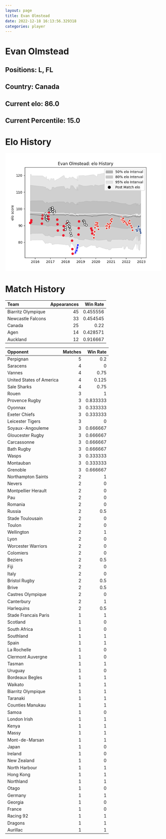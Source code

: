 ```yaml
---  
layout: page  
title: Evan Olmstead  
date: 2022-12-18 16:13:56.329318  
categories: player  
---
```

# Evan Olmstead

## Positions: L, FL

## Country: Canada

## Current elo: 86.0

## Current Percentile: 15.0

# Elo History


![elo history](history_EvanOlmstead.png)
# Match History


| Team               |   Appearances |   Win Rate |
|:-------------------|--------------:|-----------:|
| Biarritz Olympique |            45 |   0.455556 |
| Newcastle Falcons  |            33 |   0.454545 |
| Canada             |            25 |   0.22     |
| Agen               |            14 |   0.428571 |
| Auckland           |            12 |   0.916667 |

| Opponent                 |   Matches |   Win Rate |
|:-------------------------|----------:|-----------:|
| Perpignan                |         5 |   0.2      |
| Saracens                 |         4 |   0        |
| Vannes                   |         4 |   0.75     |
| United States of America |         4 |   0.125    |
| Sale Sharks              |         4 |   0.75     |
| Rouen                    |         3 |   1        |
| Provence Rugby           |         3 |   0.833333 |
| Oyonnax                  |         3 |   0.333333 |
| Exeter Chiefs            |         3 |   0.333333 |
| Leicester Tigers         |         3 |   0        |
| Soyaux-Angouleme         |         3 |   0.666667 |
| Gloucester Rugby         |         3 |   0.666667 |
| Carcassonne              |         3 |   0.666667 |
| Bath Rugby               |         3 |   0.666667 |
| Wasps                    |         3 |   0.333333 |
| Montauban                |         3 |   0.333333 |
| Grenoble                 |         3 |   0.666667 |
| Northampton Saints       |         2 |   1        |
| Nevers                   |         2 |   0        |
| Montpellier Herault      |         2 |   0        |
| Pau                      |         2 |   0        |
| Romania                  |         2 |   0        |
| Russia                   |         2 |   0.5      |
| Stade Toulousain         |         2 |   0        |
| Toulon                   |         2 |   0        |
| Wellington               |         2 |   1        |
| Lyon                     |         2 |   0        |
| Worcester Warriors       |         2 |   0        |
| Colomiers                |         2 |   0        |
| Beziers                  |         2 |   0.5      |
| Fiji                     |         2 |   0        |
| Italy                    |         2 |   0        |
| Bristol Rugby            |         2 |   0.5      |
| Brive                    |         2 |   0.5      |
| Castres Olympique        |         2 |   0        |
| Canterbury               |         2 |   1        |
| Harlequins               |         2 |   0.5      |
| Stade Francais Paris     |         1 |   1        |
| Scotland                 |         1 |   0        |
| South Africa             |         1 |   0        |
| Southland                |         1 |   1        |
| Spain                    |         1 |   1        |
| La Rochelle              |         1 |   0        |
| Clermont Auvergne        |         1 |   0        |
| Tasman                   |         1 |   1        |
| Uruguay                  |         1 |   0        |
| Bordeaux Begles          |         1 |   1        |
| Waikato                  |         1 |   1        |
| Biarritz Olympique       |         1 |   1        |
| Taranaki                 |         1 |   1        |
| Counties Manukau         |         1 |   1        |
| Samoa                    |         1 |   0        |
| London Irish             |         1 |   1        |
| Kenya                    |         1 |   1        |
| Massy                    |         1 |   1        |
| Mont-de-Marsan           |         1 |   1        |
| Japan                    |         1 |   0        |
| Ireland                  |         1 |   0        |
| New Zealand              |         1 |   0        |
| North Harbour            |         1 |   1        |
| Hong Kong                |         1 |   1        |
| Northland                |         1 |   1        |
| Otago                    |         1 |   0        |
| Germany                  |         1 |   1        |
| Georgia                  |         1 |   0        |
| France                   |         1 |   0        |
| Racing 92                |         1 |   1        |
| Dragons                  |         1 |   1        |
| Aurillac                 |         1 |   1        |